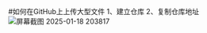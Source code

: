 #如何在GitHub上上传大型文件
1、建立仓库
2、复制仓库地址
![屏幕截图 2025-01-18 203817](https://github.com/user-attachments/assets/00eb1e1f-d11a-40ff-aaa9-5c304d4360cb)
